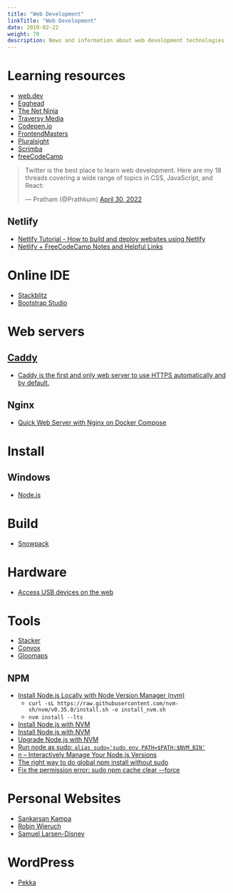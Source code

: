```yaml
---
title: "Web Development"
linkTitle: "Web Development"
date: 2019-02-22
weight: 70
description: News and information about web development technologies
---
```


# Learning resources
* [web.dev](https://web.dev/)
* [Egghead](https://egghead.io/)
* [The Net Ninja](https://www.youtube.com/channel/UCW5YeuERMmlnqo4oq8vwUpg)
* [Traversy Media](https://www.youtube.com/channel/UC29ju8bIPH5as8OGnQzwJyA)
* [Codepen.io](https://codepen.io/)
* [FrontendMasters](https://frontendmasters.com/)
* [Pluralsight](https://www.pluralsight.com/)
* [Scrimba](https://scrimba.com/)
* [freeCodeCamp](https://www.youtube.com/c/Freecodecamp/videos)

> Twitter is the best place to learn web development. 
> Here are my 18 threads covering a wide range of topics in CSS, JavaScript, and React:</p>&mdash; Pratham (@Prathkum) <a href="https://twitter.com/Prathkum/status/1520300437467013120?ref_src=twsrc%5Etfw">April 30, 2022</a>

## Netlify
* [Netlify Tutorial - How to build and deploy websites using Netlify](https://www.youtube.com/watch?v=mT5siI19gtc)
* [Netlify + FreeCodeCamp Notes and Helpful Links](https://gist.github.com/sw-yx/167250684bb3c47edc40ad97b63d1cfb)

# Online IDE

* [Stackblitz](https://stackblitz.com/)
* [Bootstrap Studio](https://bootstrapstudio.io/)

# Web servers

## [Caddy](https://hub.docker.com/_/caddy)

* [Caddy is the first and only web server to use HTTPS automatically and by default.](https://caddyserver.com/docs/automatic-https)

## Nginx

* [Quick Web Server with Nginx on Docker Compose](https://dev.to/aminnairi/quick-web-server-with-nginx-on-docker-compose-43ol)

# Install 

## Windows

* [Node.js](https://nodejs.org/en/)

# Build
* [Snowpack](https://www.snowpack.dev/#what-is-snowpack%3F)

# Hardware
* [Access USB devices on the web](https://developers.google.com/web/updates/2016/03/access-usb-devices-on-the-web)

# Tools

- [Stacker](https://stacker.app)
- [Convox](https://convox.com)
- [Gloomaps](https://www.gloomaps.com/)

## NPM
* [Install Node.js Locally with Node Version Manager (nvm)](https://heynode.com/tutorial/install-nodejs-locally-nvm/)
  * `curl -sL https://raw.githubusercontent.com/nvm-sh/nvm/v0.35.0/install.sh -o install_nvm.sh`
  * `nvm install --lts`
* [Install Node.js with NVM](https://github.com/xtuple/nvm)
* [Install Node.js with NVM](https://tecadmin.net/install-nodejs-with-nvm/)
* [Upgrade Node.js with NVM](https://phoenixnap.com/kb/update-node-js-version)
* [Run node as sudo: `alias sudo='sudo env PATH=$PATH:$NVM_BIN'`](https://github.com/nvm-sh/nvm/issues/43)
* [n – Interactively Manage Your Node.js Versions](https://github.com/tj/n)
* [The right way to do global npm install without sudo](http://michaelb.org/the-right-way-to-do-global-npm-install-without-sudo/)
* [Fix the permission error: sudo npm cache clear --force](https://github.com/Microsoft/WSL/issues/14)

# Personal Websites

* [Sankarsan Kampa](https://traction.one/)
* [Robin Wieruch](https://www.robinwieruch.de)
* [Samuel Larsen-Disney](https://sld.codes/)

# WordPress

* [Pekka](https://github.com/biltechnologies/pekka)
